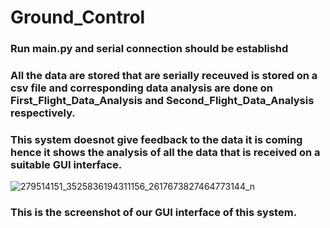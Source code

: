 # Ground_Control
### Run main.py and serial connection should be establishd
### All the data are stored that are serially receuved is stored on a csv file and corresponding data analysis are done on First_Flight_Data_Analysis and Second_Flight_Data_Analysis respectively.
### This system doesnot give feedback to the data it is coming hence it shows the analysis of all the data that is received on a suitable GUI interface.

![279514151_3525836194311156_2617673827464773144_n](https://user-images.githubusercontent.com/40586412/170881276-7db65d31-87a4-4033-894c-b7a16597443c.png)

### This is the screenshot of our GUI interface of this system.
